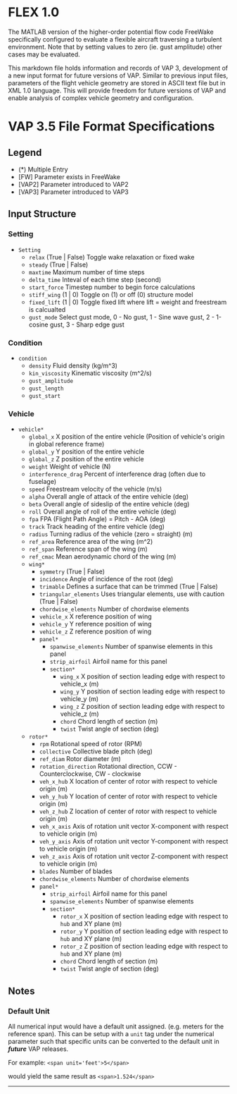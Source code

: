 # FLEX 1.0
The MATLAB version of the higher-order potential flow code FreeWake specifically configured to evaluate a flexible aircraft traversing a turbulent environment. Note that by setting values to zero (ie. gust amplitude) other cases may be evaluated.

This markdown file holds information and records of VAP 3, development of a new input format for future versions of VAP. Similar to previous input files, parameters of the flight vehicle geometry are stored in ASCII text file but in XML 1.0 language. This will provide freedom for future versions of VAP and enable analysis of complex vehicle geometry and configuration. 


# VAP 3.5 File Format Specifications
## Legend
- (\*)  Multiple Entry
- [FW] Parameter exists in FreeWake
- [VAP2] Parameter introduced to VAP2
- [VAP3] Parameter introduced to VAP3

## Input Structure
### Setting
- `Setting`
	- `relax` (True | False) Toggle wake relaxation or fixed wake
	- `steady` (True | False)
	- `maxtime` Maximum number of time steps
	- `delta_time` Inteval of each time step (second)
	- `start_force` Timestep number to begin force calculations
	- `stiff_wing` (1 | 0) Toggle on (1) or off (0) structure model
	- `fixed_lift` (1 | 0) Toggle fixed lift where lift = weight and freestream is calcualted
	- `gust_mode` Select gust mode, 0 - No gust, 1 - Sine wave gust, 2 - 1-cosine gust, 3 - Sharp edge gust

### Condition
- `condition`
	- `density` Fluid density (kg/m^3)
	- `kin_viscosity` Kinematic viscosity (m^2/s)
	- `gust_amplitude`
	- `gust_length`
	- `gust_start`

### Vehicle
- `vehicle*`
	- `global_x` X position of the entire vehicle (Position of vehicle's origin in global reference frame)
	- `global_y` Y position of the entire vehicle 
	- `global_z` Z position of the entire vehicle
	- `weight` Weight of vehicle (N)
	- `interference_drag` Percent of interference drag (often due to fuselage)
	- `speed` Freestream velocity of the vehicle (m/s)
	- `alpha` Overall angle of attack of the entire vehicle (deg)
	- `beta` Overall angle of sideslip of the entire vehicle (deg)
	- `roll` Overall angle of roll of the entire vehicle (deg)
	- `fpa` FPA (Flight Path Angle) = Pitch - AOA (deg)
	- `track` Track heading of the entire vehicle (deg)
	- `radius` Turning radius of the vehicle (zero = straight) (m) 
	- `ref_area` Reference area of the wing (m^2)
	- `ref_span` Reference span of the wing (m)
	- `ref_cmac` Mean aerodynamic chord of the wing (m)
	- `wing*`
		- `symmetry` (True | False) 
		- `incidence` Angle of incidence of the root (deg)
		- `trimable` Defines a surface that can be trimmed (True | False)
		- `triangular_elements` Uses triangular elements, use with caution (True | False)
		- `chordwise_elements` Number of chordwise elements
		- `vehicle_x` X reference position of wing
		- `vehicle_y` Y reference position of wing
		- `vehicle_z` Z reference position of wing
		- `panel*`
			- `spanwise_elements` Number of spanwise elements in this panel
			- `strip_airfoil` Airfoil name for this panel
			- `section*`
				- `wing_x` X position of section leading edge with respect to vehicle_x (m)
				- `wing_y` Y position of section leading edge with respect to vehicle_y (m)
				- `wing_z` Z position of section leading edge with respect to vehicle_z (m)
				- `chord` Chord length of section (m)
				- `twist` Twist angle of section (deg)
	- `rotor*`
		- `rpm` Rotational speed of rotor (RPM) 
		- `collective` Collective blade pitch (deg)
		- `ref_diam` Rotor diameter (m) 
		- `rotation_direction` Rotational direction, CCW - Counterclockwise, CW - clockwise
		- `veh_x_hub` X location of center of rotor with respect to vehicle origin (m)
		- `veh_y_hub` Y location of center of rotor with respect to vehicle origin (m)
		- `veh_z_hub` Z location of center of rotor with respect to vehicle origin (m)
		- `veh_x_axis` Axis of rotation unit vector X-component with respect to vehicle origin (m)
		- `veh_y_axis` Axis of rotation unit vector Y-component with respect to vehicle origin (m)
		- `veh_z_axis` Axis of rotation unit vector Z-component with respect to vehicle origin (m)
		- `blades` Number of blades
		-  `chordwise_elements` Number of chordwise elements
		- `panel*`
			- `strip_airfoil` Airfoil name for this panel
			- `spanwise_elements` Number of spanwise elements
			- `section*`
				- `rotor_x` X position of section leading edge with respect to `hub` and XY plane (m)
				- `rotor_y` Y position of section leading edge with respect to `hub` and XY plane (m)
				- `rotor_z` Z position of section leading edge with respect to `hub` and XY plane (m)
				- `chord` Chord length of section (m)
				- `twist` Twist angle of section (deg)

## Notes
### Default Unit
All numerical input would have a default unit assigned. (e.g. meters for the reference span). This can be setup with a `unit` tag under the numerical parameter such that specific units can be converted to the default unit in ***future*** VAP releases.

For example:
`<span unit='feet'>5</span>` 

would yield the same result as
`<span>1.524</span>`
	
	
---